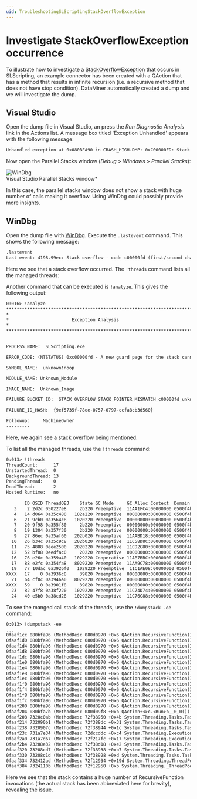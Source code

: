 ```yaml
---
uid: TroubleshootingSLScriptingStackOverflowException
---
```


# Investigate StackOverflowException occurrence

To illustrate how to investigate a [StackOverflowException](https://learn.microsoft.com/en-us/dotnet/api/system.stackoverflowexception?view=netframework-4.8.1) that occurs in SLScripting, an example connector has been created with a QAction that has a method that results in infinite recursion (i.e. a recursive method that does not have stop condition). DataMiner automatically created a dump and we will investigate the dump.

## Visual Studio

Open the dump file in Visual Studio, an press the *Run Diagnostic Analysis* link in the Actions list.
A message box titled 'Exception Unhandled' appears with the following message:

```txt
Unhandled exception at 0x080BFA90 in CRASH_HIGH.DMP: 0xC00000FD: Stack overflow (parameters: 0x00000001, 0x0FA32FFC).
```

Now open the Parallel Stacks window (*Debug* > *Windows* > *Parallel Stacks*):

![WinDbg](~/develop/images/VisualStudioParallelStacksWindow.png)<br>Visual Studio Parallel Stacks window*

In this case, the parallel stacks window does not show a stack with huge number of calls making it overflow.
Using WinDbg could possibly provide more insights.

## WinDbg

Open the dump file with [WinDbg](xref:WinDbg).
Execute the `.lastevent` command. This shows the following message:

```txt
.lastevent
Last event: 4198.99ec: Stack overflow - code c00000fd (first/second chance not available)
```

Here we see that a stack overflow occurred. The `!threads` command lists all the managed threads:

Another command that can be executed is `!analyze`. This gives the following output:

```txt
0:016> !analyze
*******************************************************************************
*                                                                             *
*                        Exception Analysis                                   *
*                                                                             *
*******************************************************************************


PROCESS_NAME:  SLScripting.exe

ERROR_CODE: (NTSTATUS) 0xc00000fd - A new guard page for the stack cannot be created.

SYMBOL_NAME:  unknown!noop

MODULE_NAME: Unknown_Module

IMAGE_NAME:  Unknown_Image

FAILURE_BUCKET_ID:  STACK_OVERFLOW_STACK_POINTER_MISMATCH_c00000fd_unknown!noop

FAILURE_ID_HASH:  {9ef5735f-78ee-0757-0797-ccfa8cb3d560}

Followup:     MachineOwner
---------
```

Here, we again see a stack overflow being mentioned.

To list all the managed threads, use the `!threads` command:

```txt
0:013> !threads
ThreadCount:      17
UnstartedThread:  0
BackgroundThread: 13
PendingThread:    0
DeadThread:       2
Hosted Runtime:   no
                                                                         Lock  
       ID OSID ThreadOBJ    State GC Mode     GC Alloc Context  Domain   Count Apt Exception
   3    2 2d2c 050227e8     2b220 Preemptive  11AA1FC4:00000000 0500f4b0 0     MTA (Finalizer) 
   4   14 d064 0a35c480   102a220 Preemptive  00000000:00000000 0500f4b0 0     MTA (Threadpool Worker) 
   6   21 9cb0 0a3564c8   1020220 Preemptive  00000000:00000000 0500f4b0 0     Ukn (Threadpool Worker) 
   7   20 9f98 0a355f80     2b220 Preemptive  00000000:00000000 0500f4b0 0     MTA 
   8   19 1304 0a357f30     2b220 Preemptive  00000000:00000000 0500f4b0 0     MTA 
   9   27 86ec 0a35af60   202b020 Preemptive  11AABD18:00000000 0500f4b0 0     MTA 
  10   26 b34c 0a35c9c8   202b020 Preemptive  11C58D8C:00000000 0500f4b0 0     MTA 
  11   75 4888 0eee2500   2020220 Preemptive  11CD2C80:00000000 0500f4b0 0     Ukn 
  12   52 bf08 0eedfac0     20220 Preemptive  00000000:00000000 0500f4b0 0     Ukn 
  16   76 e26c 0a359a40   1029220 Cooperative 11AB7BBC:00000000 0500f4b0 0     MTA (Threadpool Worker) 
  17   88 e2fc 0a354fa8   8029220 Preemptive  11AA9C78:00000000 0500f4b0 0     MTA (Threadpool Completion Port) 
  19   77 10dac 0a3926f0   1029220 Preemptive  11C1AE08:00000000 0500f4b0 0     MTA (Threadpool Worker) 
XXXX   17    0 0a3936c8     39820 Preemptive  00000000:00000000 0500f4b0 0     Ukn 
  21   64 cf0c 0a3946a0   8029220 Preemptive  00000000:00000000 0500f4b0 0     MTA (Threadpool Completion Port) 
XXXX   59    0 0a3901f8     39820 Preemptive  00000000:00000000 0500f4b0 0     Ukn 
  23   82 47f8 0a38f220   1029220 Preemptive  11C74D74:00000000 0500f4b0 0     MTA (Threadpool Worker) 
  24   40 e5b0 0a38cd28   1029220 Preemptive  11C76C88:00000000 0500f4b0 0     MTA (Threadpool Worker) 
```

To see the manged call stack of the threads, use the `!dumpstack -ee` command:

```txt
0:013> !dumpstack -ee
...
0faaf1cc 080bfa96 (MethodDesc 080d0970 +0x6 QAction.RecursiveFunction(Int32))
0faaf1d0 080bfa96 (MethodDesc 080d0970 +0x6 QAction.RecursiveFunction(Int32))
0faaf1d4 080bfa96 (MethodDesc 080d0970 +0x6 QAction.RecursiveFunction(Int32))
0faaf1d8 080bfa96 (MethodDesc 080d0970 +0x6 QAction.RecursiveFunction(Int32))
0faaf1dc 080bfa96 (MethodDesc 080d0970 +0x6 QAction.RecursiveFunction(Int32))
0faaf1e0 080bfa96 (MethodDesc 080d0970 +0x6 QAction.RecursiveFunction(Int32))
0faaf1e4 080bfa96 (MethodDesc 080d0970 +0x6 QAction.RecursiveFunction(Int32))
0faaf1e8 080bfa96 (MethodDesc 080d0970 +0x6 QAction.RecursiveFunction(Int32))
0faaf1ec 080bfa96 (MethodDesc 080d0970 +0x6 QAction.RecursiveFunction(Int32))
0faaf1f0 080bfa96 (MethodDesc 080d0970 +0x6 QAction.RecursiveFunction(Int32))
0faaf1f4 080bfa96 (MethodDesc 080d0970 +0x6 QAction.RecursiveFunction(Int32))
0faaf1f8 080bfa96 (MethodDesc 080d0970 +0x6 QAction.RecursiveFunction(Int32))
0faaf1fc 080bfa96 (MethodDesc 080d0970 +0x6 QAction.RecursiveFunction(Int32))
0faaf200 080bfa96 (MethodDesc 080d0970 +0x6 QAction.RecursiveFunction(Int32))
0faaf204 080bfa7b (MethodDesc 080d09f8 +0xb QAction+<>c.<Run>b__0_0())
0faaf208 7320c0ab (MethodDesc 72f38950 +0x4b System.Threading.Tasks.Task.InnerInvoke())
0faaf214 732090b1 (MethodDesc 72f388dc +0x31 System.Threading.Tasks.Task.Execute())
0faaf238 7320907c (MethodDesc 72f38944 +0x1c System.Threading.Tasks.Task.ExecutionContextCallback(System.Object))
0faaf23c 731a7e34 (MethodDesc 72dccddc +0xc4 System.Threading.ExecutionContext.RunInternal(System.Threading.ExecutionContext, System.Threading.ContextCallback, System.Object, Boolean))
0faaf2a0 731a7d67 (MethodDesc 72f217fc +0x17 System.Threading.ExecutionContext.Run(System.Threading.ExecutionContext, System.Threading.ContextCallback, System.Object, Boolean))
0faaf2b4 73208e32 (MethodDesc 72f38d18 +0xe2 System.Threading.Tasks.Task.ExecuteWithThreadLocal(System.Threading.Tasks.Task ByRef))
0faaf320 73208cd7 (MethodDesc 72f38938 +0xb7 System.Threading.Tasks.Task.ExecuteEntry(Boolean))
0faaf330 73208c1d (MethodDesc 72f38928 +0xd System.Threading.Tasks.Task.System.Threading.IThreadPoolWorkItem.ExecuteWorkItem())
0faaf334 732412ad (MethodDesc 72f12934 +0x19d System.Threading.ThreadPoolWorkQueue.Dispatch())
0faaf384 7324110b (MethodDesc 72f12950 +0xb System.Threading._ThreadPoolWaitCallback.PerformWaitCallback())
```

Here we see that the stack contains a huge number of RecursiveFunction invocations (the actual stack has been abbreviated here for brevity), revealing the issue.
